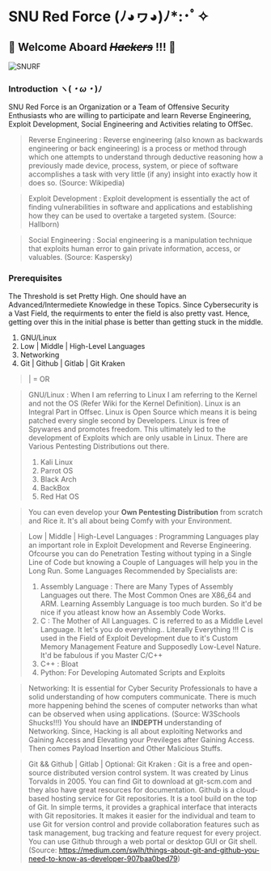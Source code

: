 # SNU Red Force (ﾉ◕ヮ◕)ﾉ*:･ﾟ✧
## 👾 Welcome Aboard *~~Hackers~~* !!! 👾
![SNURF](https://user-images.githubusercontent.com/96528048/204016130-9955f015-8733-4f76-b8aa-c24e6dd78383.png)

### Introduction ヽ(*・ω・*)ﾉ

SNU Red Force is an Organization or a Team of Offensive Security Enthusiasts who are willing to participate and learn Reverse Engineering, Exploit Development, Social Engineering and Activities relating to OffSec.

> Reverse Engineering : Reverse engineering (also known as backwards engineering or back engineering) is a process or method through which one attempts to understand through deductive reasoning how a previously made device, process, system, or piece of software accomplishes a task with very little (if any) insight into exactly how it does so. (Source: Wikipedia)

> Exploit Development : Exploit development is essentially the act of finding vulnerabilities in software and applications and establishing how they can be used to overtake a targeted system. (Source: Hallborn)


> Social Engineering : Social engineering is a manipulation technique that exploits human error to gain private information, access, or valuables. (Source: Kaspersky)

### Prerequisites

The Threshold is set Pretty High. One should have an Advanced/Intermediete Knowledge in these Topics. Since Cybersecurity is a Vast Field, the requirments to enter the field is also pretty vast. Hence, getting over this in the initial phase is better than getting stuck in the middle.

1. GNU/Linux
2. Low | Middle | High-Level Languages
3. Networking
4. Git | Github | Gitlab | Git Kraken

> | = OR

> GNU/Linux : When I am referring to Linux I am referring to the Kernel and not the OS (Refer Wiki for the Kernel Definition). Linux is an Integral Part in Offsec. Linux is Open Source which means it is being patched every single second by Developers. Linux is free of Spywares and promotes freedom. This ultimately led to the development of Exploits which are only usable in Linux. There are Various Pentesting Distributions out there.
> 1. Kali Linux
> 2. Parrot OS
> 3. Black Arch
> 4. BackBox
> 5. Red Hat OS 

> You can even develop your **Own Pentesting Distribution** from scratch and Rice it. It's all about being Comfy with your Environment.

> Low | Middle | High-Level Languages : Programming Languages play an important role in Exploit Development and Reverse Engineering. Ofcourse you can do Penetration Testing without typing in a Single Line of Code but knowing a Couple of Languages will help you in the Long Run. Some Languages Recommended by Specialists are:
> 1. Assembly Language : There are Many Types of Assembly Languages out there. The Most Common Ones are X86_64 and ARM. Learning Assembly Language is too much burden. So it'd be nice if you atleast know how an Assembly Code Works.
> 2. C : The Mother of All Languages. C is referred to as a Middle Level Language. It let's you do everything.. Literally Everything !!! C is used in the Field of Exploit Development due to it's Custom Memory Management Feature and Supposedly Low-Level Nature. It'd be fabulous if you Master C/C++
> 3. C++ : Bloat
> 4. Python: For Developing Automated Scripts and Exploits

> Networking: It is essential for Cyber Security Professionals to have a solid understanding of how computers communicate. There is much more happening behind the scenes of computer networks than what can be observed when using applications. (Source: W3Schools Shucks!!!) You should have an **INDEPTH** understanding of Networking. Since, Hacking is all about exploiting Networks and Gaining Access and Elevating your Previleges after Gaining Access. Then comes Payload Insertion and Other Malicious Stuffs.

> Git && Github | Gitlab | Optional: Git Kraken : Git is a free and open-source distributed version control system. It was created by Linus Torvalds in 2005. You can find Git to download at git-scm.com and they also have great resources for documentation. Github is a cloud-based hosting service for Git repositories. It is a tool build on the top of Git. In simple terms, it provides a graphical interface that interacts with Git repositories. It makes it easier for the individual and team to use Git for version control and provide collaboration features such as task management, bug tracking and feature request for every project.
You can use Github through a web portal or desktop GUI or Git shell. (Source: https://medium.com/swlh/things-about-git-and-github-you-need-to-know-as-developer-907baa0bed79)







